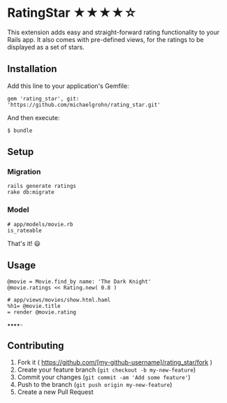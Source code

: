 # RatingStar ★★★★☆

This extension adds easy and straight-forward rating functionality to your Rails app. It also comes with pre-defined views, for the ratings to be displayed as a set of stars.

## Installation

Add this line to your application's Gemfile:

    gem 'rating_star', git: 'https://github.com/michaelgrohn/rating_star.git'

And then execute:

    $ bundle

## Setup

### Migration

    rails generate ratings
    rake db:migrate

### Model

    # app/models/movie.rb
    is_rateable

That's it! 😃

## Usage

    @movie = Movie.find_by name: 'The Dark Knight'
    @movie.ratings << Rating.new( 0.8 )

    # app/views/movies/show.html.haml
    %h1= @movie.title
    = render @movie.rating

    ★★★★☆

    
## Contributing

1. Fork it ( https://github.com/[my-github-username]/rating_star/fork )
2. Create your feature branch (`git checkout -b my-new-feature`)
3. Commit your changes (`git commit -am 'Add some feature'`)
4. Push to the branch (`git push origin my-new-feature`)
5. Create a new Pull Request
